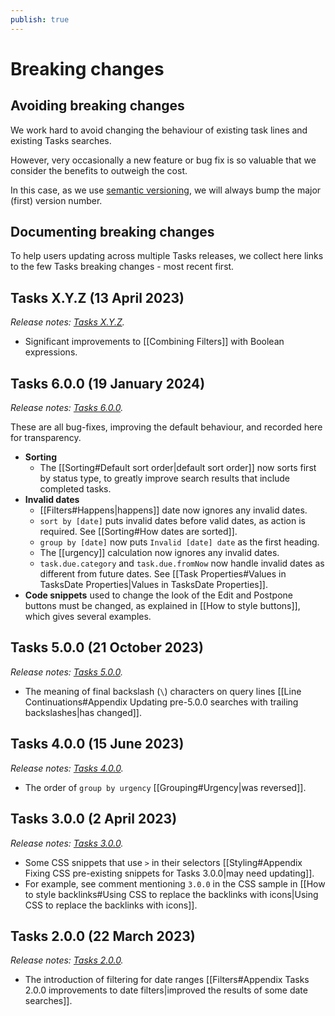 ```yaml
---
publish: true
---
```


# Breaking changes

## Avoiding breaking changes

We work hard to avoid changing the behaviour of existing task lines and existing Tasks searches.

However, very occasionally a new feature or bug fix is so valuable that we consider the benefits to outweigh the cost.

In this case, as we use [semantic versioning](https://semver.org), we will always bump the major (first) version number.

## Documenting breaking changes

To help users updating across multiple Tasks releases, we collect here links to the few Tasks breaking changes - most recent first.

## Tasks X.Y.Z (13 April 2023)

*Release notes: [Tasks X.Y.Z](https://github.com/obsidian-tasks-group/obsidian-tasks/releases/tag/X.Y.Z).*

- Significant improvements to [[Combining Filters]] with Boolean expressions.

## Tasks 6.0.0 (19 January 2024)

*Release notes: [Tasks 6.0.0](https://github.com/obsidian-tasks-group/obsidian-tasks/releases/tag/6.0.0).*

These are all bug-fixes, improving the default behaviour, and recorded here for transparency.

- **Sorting**
  - The [[Sorting#Default sort order|default sort order]] now sorts first by status type, to greatly improve search results that include completed tasks.
- **Invalid dates**
  - [[Filters#Happens|happens]] date now ignores any invalid dates.
  - `sort by [date]` puts invalid dates before valid dates, as action is required. See [[Sorting#How dates are sorted]].
  - `group by [date]` now puts `Invalid [date] date` as the first heading.
  - The [[urgency]] calculation now ignores any invalid dates.
  - `task.due.category` and `task.due.fromNow` now handle invalid dates as different from future dates. See [[Task Properties#Values in TasksDate Properties|Values in TasksDate Properties]].
- **Code snippets** used to change the look of the Edit and Postpone buttons must be changed, as explained in [[How to style buttons]], which gives several examples.

## Tasks 5.0.0 (21 October 2023)

*Release notes: [Tasks 5.0.0](https://github.com/obsidian-tasks-group/obsidian-tasks/releases/tag/5.0.0).*

- The meaning of final backslash (`\`) characters on query lines [[Line Continuations#Appendix Updating pre-5.0.0 searches with trailing backslashes|has changed]].

## Tasks 4.0.0 (15 June 2023)

*Release notes: [Tasks 4.0.0](https://github.com/obsidian-tasks-group/obsidian-tasks/releases/tag/4.0.0).*

- The order of `group by urgency` [[Grouping#Urgency|was reversed]].

## Tasks 3.0.0 (2 April 2023)

*Release notes: [Tasks 3.0.0](https://github.com/obsidian-tasks-group/obsidian-tasks/releases/tag/3.0.0).*

- Some CSS snippets that use `>` in their selectors [[Styling#Appendix Fixing CSS pre-existing snippets for Tasks 3.0.0|may need updating]].
- For example, see comment mentioning `3.0.0` in the CSS sample in [[How to style backlinks#Using CSS to replace the backlinks with icons|Using CSS to replace the backlinks with icons]].

## Tasks 2.0.0 (22 March 2023)

*Release notes: [Tasks 2.0.0](https://github.com/obsidian-tasks-group/obsidian-tasks/releases/tag/2.0.0).*

- The introduction of filtering for date ranges [[Filters#Appendix Tasks 2.0.0 improvements to date filters|improved the results of some date searches]].
